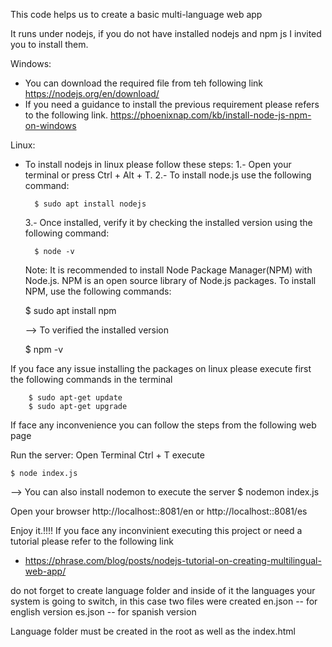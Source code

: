 This code helps us to create a basic multi-language web app 

It runs under nodejs, if you do not have installed nodejs and npm js I invited you to install them.

Windows:
- You can download the required file from teh following link
    https://nodejs.org/en/download/
- If you need a guidance to install the previous requirement please refers to the following link.
    https://phoenixnap.com/kb/install-node-js-npm-on-windows

Linux:
- To install  nodejs in linux please follow these steps:
    1.- Open your terminal or press Ctrl + Alt + T.
    2.- To install node.js use the following command:
    
        $ sudo apt install nodejs
        
    3.- Once installed, verify it by checking the installed version using the following command:
    
        $ node -v 

    Note: It is recommended to install Node Package Manager(NPM) with Node.js. NPM is an open source library of Node.js packages.
    To install NPM, use the following commands:
    
    $ sudo apt install npm
    
    
    --> To verified the installed version
    
    $ npm -v    

If you face any issue installing the packages on linux please execute first the following commands in the terminal
```
    $ sudo apt-get update
    $ sudo apt-get upgrade
   ```

If face any inconvenience you can follow the steps from the following web page

Run the server:
   Open Terminal Ctrl + T
   execute 
   ```console
   $ node index.js 
   
   ```
   --> You can also install nodemon to execute the server
   $ nodemon index.js
   
   Open your browser 
   http://localhost::8081/en or http://localhost::8081/es


Enjoy it.!!!!
If you face any inconvinient executing this project or need a tutorial please refer to the following link 
- https://phrase.com/blog/posts/nodejs-tutorial-on-creating-multilingual-web-app/

do not forget to create language folder and inside of it the languages your system is going to switch, in this case two files were created
en.json -- for english version
es.json -- for spanish version

Language folder must be created in the root as well as the index.html






